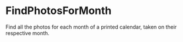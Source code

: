 # FindPhotosForMonth
Find all the photos for each month of a printed calendar, taken on their respective month.
